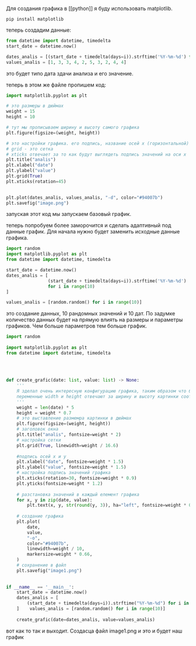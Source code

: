 Для создания графика в [[python]] я буду использовать matplotlib.
```
pip install matplotlib
```
теперь создадим данные:
```python
from datetime import datetime, timedelta  
start_date = datetime.now()  

dates_analis = [(start_date + timedelta(days=i)).strftime('%Y-%m-%d') for i in range(10)]  
values_analis = [1, 3, 3, 4, 2, 5, 3, 2, 4, 4]
```
это будет типо дата здачи анализа и его значение.

теперь в этом же файле пропишем код:
```python
import matplotlib.pyplot as plt 

# это размеры в дюймах
weight = 15  
height = 10  

# тут мы прописываем ширину и высоту самого графика
plt.figure(figsize=(weight, height))

# это настройки графика. его подпись, название осей x (горизонтальной) y (вертикальной)
# grid - это сетка
# xticks отвечает за то как будут выглядеть подпись значений на оси x
plt.title("analis")  
plt.xlabel("date")  
plt.ylabel("value")  
plt.grid(True)  
plt.xticks(rotation=45)

  
plt.plot(dates_analis, values_analis, "-d", color="#94007b")  
plt.savefig("image.png")
```
запуская этот код мы запускаем базовый график.

теперь попробуем более заморочится и сделать адаптивный под данные график. Для начала нужно будет заменить исходные данные графика.
```python
import random
import matplotlib.pyplot as plt
from datetime import datetime, timedelta

start_date = datetime.now()
dates_analis = [
				(start_date + timedelta(days=i)).strftime('%Y-%m-%d') 
				for i in range(10)
]

values_analis = [random.random() for i in range(10)]
```
это создание данных, 10 рандомных значений и 10 дат. По задумке количество данных будет на прямую влиять на размеры и параметры графиков. Чем больше параметров тем больше график.
```python
import random  
  
import matplotlib.pyplot as plt  
from datetime import datetime, timedelta  
  
  
  
  
def create_grafic(date: list, value: list) -> None:  
    '''  
    Я зделал очень интересную конфигурацию графика, таким образом что бы она зависила от количества данных.  
    переменные width и height отвечают за ширину и высоту картинки соотвецтвенно.    :param date:    :param value:    :return:  
    '''  
    weight = len(date) * 5  
    height = weight * 0.7  
    # это выставление размемра картинки в дюймах  
    plt.figure(figsize=(weight, height))  
    # заголовок окна  
    plt.title("analis", fontsize=weight * 2)  
    # настройка сетки  
    plt.grid(True, linewidth=weight / 16.6)  
  
    #подпись осей x и y  
    plt.xlabel("date", fontsize=weight * 1.5)  
    plt.ylabel("value", fontsize=weight * 1.5)  
    # настройка подпись значений графика  
    plt.xticks(rotation=30, fontsize=weight * 0.9)  
    plt.yticks(fontsize=weight * 1.2)  
  
    # разстановка значений в каждый елемент графика  
    for x, y in zip(date, value):  
        plt.text(x, y, str(round(y, 3)), ha="left", fontsize=weight * 0.9)  
  
    # создание графика  
    plt.plot(  
        date,  
        value,  
        "-o",  
        color="#94007b",  
        linewidth=weight / 10,  
        markersize=weight * 0.66,  
    )  
    # сохранение в файл  
    plt.savefig("image1.png")  
  
  
if __name__ == '__main__':  
    start_date = datetime.now()  
    dates_analis = [  
        (start_date + timedelta(days=i)).strftime("%Y-%m-%d") for i in range(10)  
    ]    values_analis = [random.random() for i in range(10)]  
  
    create_grafic(date=dates_analis, value=values_analis)
```
вот как то так и выходит. Создасца файл image1.png и это и будет наш график